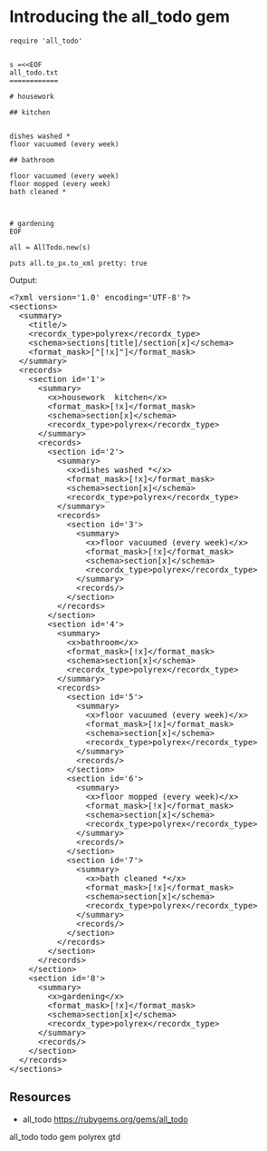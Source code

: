 # Introducing the all_todo gem


    require 'all_todo'


    s =<<EOF
    all_todo.txt
    ============

    # housework

    ## kitchen


    dishes washed *
    floor vacuumed (every week)

    ## bathroom

    floor vacuumed (every week)
    floor mopped (every week)
    bath cleaned *



    # gardening
    EOF

    all = AllTodo.new(s)

    puts all.to_px.to_xml pretty: true

Output:

<pre>
&lt;?xml version='1.0' encoding='UTF-8'?&gt;
&lt;sections&gt;
  &lt;summary&gt;
    &lt;title/&gt;
    &lt;recordx_type&gt;polyrex&lt;/recordx_type&gt;
    &lt;schema&gt;sections[title]/section[x]&lt;/schema&gt;
    &lt;format_mask&gt;["[!x]"]&lt;/format_mask&gt;
  &lt;/summary&gt;
  &lt;records&gt;
    &lt;section id='1'&gt;
      &lt;summary&gt;
        &lt;x&gt;housework  kitchen&lt;/x&gt;
        &lt;format_mask&gt;[!x]&lt;/format_mask&gt;
        &lt;schema&gt;section[x]&lt;/schema&gt;
        &lt;recordx_type&gt;polyrex&lt;/recordx_type&gt;
      &lt;/summary&gt;
      &lt;records&gt;
        &lt;section id='2'&gt;
          &lt;summary&gt;
            &lt;x&gt;dishes washed *&lt;/x&gt;
            &lt;format_mask&gt;[!x]&lt;/format_mask&gt;
            &lt;schema&gt;section[x]&lt;/schema&gt;
            &lt;recordx_type&gt;polyrex&lt;/recordx_type&gt;
          &lt;/summary&gt;
          &lt;records&gt;
            &lt;section id='3'&gt;
              &lt;summary&gt;
                &lt;x&gt;floor vacuumed (every week)&lt;/x&gt;
                &lt;format_mask&gt;[!x]&lt;/format_mask&gt;
                &lt;schema&gt;section[x]&lt;/schema&gt;
                &lt;recordx_type&gt;polyrex&lt;/recordx_type&gt;
              &lt;/summary&gt;
              &lt;records/&gt;
            &lt;/section&gt;
          &lt;/records&gt;
        &lt;/section&gt;
        &lt;section id='4'&gt;
          &lt;summary&gt;
            &lt;x&gt;bathroom&lt;/x&gt;
            &lt;format_mask&gt;[!x]&lt;/format_mask&gt;
            &lt;schema&gt;section[x]&lt;/schema&gt;
            &lt;recordx_type&gt;polyrex&lt;/recordx_type&gt;
          &lt;/summary&gt;
          &lt;records&gt;
            &lt;section id='5'&gt;
              &lt;summary&gt;
                &lt;x&gt;floor vacuumed (every week)&lt;/x&gt;
                &lt;format_mask&gt;[!x]&lt;/format_mask&gt;
                &lt;schema&gt;section[x]&lt;/schema&gt;
                &lt;recordx_type&gt;polyrex&lt;/recordx_type&gt;
              &lt;/summary&gt;
              &lt;records/&gt;
            &lt;/section&gt;
            &lt;section id='6'&gt;
              &lt;summary&gt;
                &lt;x&gt;floor mopped (every week)&lt;/x&gt;
                &lt;format_mask&gt;[!x]&lt;/format_mask&gt;
                &lt;schema&gt;section[x]&lt;/schema&gt;
                &lt;recordx_type&gt;polyrex&lt;/recordx_type&gt;
              &lt;/summary&gt;
              &lt;records/&gt;
            &lt;/section&gt;
            &lt;section id='7'&gt;
              &lt;summary&gt;
                &lt;x&gt;bath cleaned *&lt;/x&gt;
                &lt;format_mask&gt;[!x]&lt;/format_mask&gt;
                &lt;schema&gt;section[x]&lt;/schema&gt;
                &lt;recordx_type&gt;polyrex&lt;/recordx_type&gt;
              &lt;/summary&gt;
              &lt;records/&gt;
            &lt;/section&gt;
          &lt;/records&gt;
        &lt;/section&gt;
      &lt;/records&gt;
    &lt;/section&gt;
    &lt;section id='8'&gt;
      &lt;summary&gt;
        &lt;x&gt;gardening&lt;/x&gt;
        &lt;format_mask&gt;[!x]&lt;/format_mask&gt;
        &lt;schema&gt;section[x]&lt;/schema&gt;
        &lt;recordx_type&gt;polyrex&lt;/recordx_type&gt;
      &lt;/summary&gt;
      &lt;records/&gt;
    &lt;/section&gt;
  &lt;/records&gt;
&lt;/sections&gt;
</pre>

## Resources

* all_todo https://rubygems.org/gems/all_todo

all_todo todo gem polyrex gtd

